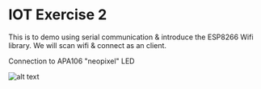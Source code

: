 # IOT Exercise 2

This is to demo using serial communication & introduce the ESP8266 Wifi library.  We will scan wifi & connect as an client.

Connection to APA106 "neopixel" LED

![alt text](https://github.com/neilpf2014/FUBAR_ESP8266_IOT_Example_2/ESP_LED_bb.jpg "Logo Title Text 1")

